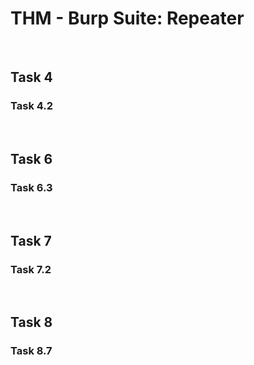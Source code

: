 # THM - Burp Suite: Repeater

<br>

## Task 4

### Task 4.2

> 

<br>

## Task 6

### Task 6.3

> 

<br>

## Task 7

### Task 7.2

> 

<br>

## Task 8

### Task 8.7

> 

